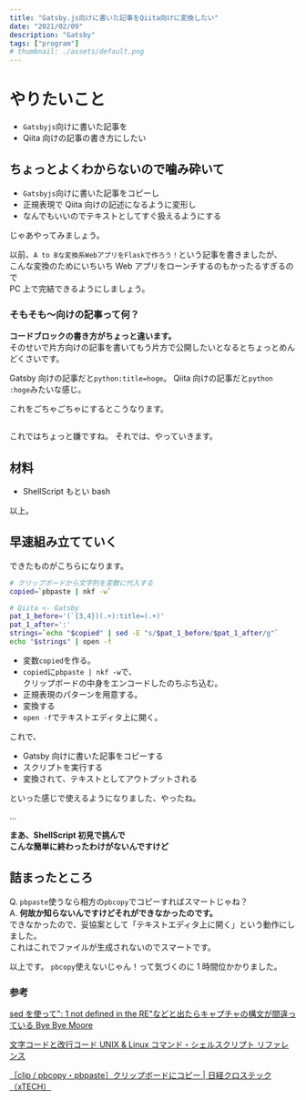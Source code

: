 ```yaml
---
title: "Gatsby.js向けに書いた記事をQiita向けに変換したい"
date: "2021/02/09"
description: "Gatsby"
tags: ["program"]
# thumbnail: ./assets/default.png
---
```


# やりたいこと

- `Gatsbyjs`向けに書いた記事を
- Qiita 向けの記事の書き方にしたい

## ちょっとよくわからないので噛み砕いて

- `Gatsbyjs`向けに書いた記事をコピーし
- 正規表現で Qiita 向けの記述になるように変形し
- なんでもいいのでテキストとしてすぐ扱えるようにする

じゃあやってみましょう。

以前、`A to Bな変換系WebアプリをFlaskで作ろう！`という記事を書きましたが、  
こんな変換のためにいちいち Web アプリをローンチするのもかったるすぎるので  
PC 上で完結できるようにしましょう。

### そもそも〜向けの記事って何？

**コードブロックの書き方がちょっと違います。**  
そのせいで片方向けの記事を書いてもう片方で公開したいとなるとちょっとめんどくさいです。

Gatsby 向けの記事だと`python:title=hoge`。
Qiita 向けの記事だと`python :hoge`みたいな感じ。

これをごちゃごちゃにするとこうなります。

```python:title=script.py

```

これではちょっと嫌ですね。
それでは、やっていきます。

## 材料

- ShellScript もとい bash

以上。

## 早速組み立てていく

できたものがこちらになります。

```sh:title=script.sh
# クリップボードから文字列を変数に代入する
copied=`pbpaste | nkf -w`

# Qiita <- Gatsby
pat_1_before='(`{3,4})(.+):title=(.+)'
pat_1_after=':'
strings=`echo "$copied" | sed -E "s/$pat_1_before/$pat_1_after/g"`
echo "$strings" | open -f
```

- 変数`copied`を作る。
- `copied`に`pbpaste | nkf -w`で、  
  クリップボードの中身をエンコードしたのちぶち込む。
- 正規表現のパターンを用意する。
- 変換する
- `open -f`でテキストエディタ上に開く。

これで、

- Gatsby 向けに書いた記事をコピーする
- スクリプトを実行する
- 変換されて、テキストとしてアウトプットされる

といった感じで使えるようになりました、やったね。

…

**まあ、ShellScript 初見で挑んで**  
**こんな簡単に終わったわけがないんですけど**

## 詰まったところ

Q. `pbpaste`使うなら相方の`pbcopy`でコピーすればスマートじゃね？  
A. **何故か知らないんですけどそれができなかったのです。**  
できなかったので、妥協案として「テキストエディタ上に開く」という動作にしました。  
これはこれでファイルが生成されないのでスマートです。

以上です。
`pbcopy`使えないじゃん！って気づくのに 1 時間位かかりました。

### 参考

[sed を使って": 1 not defined in the RE"などと出たらキャプチャの構文が間違っている Bye Bye Moore](https://shuzo-kino.hateblo.jp/entry/2017/06/21/235134)

[文字コードと改行コード UNIX & Linux コマンド・シェルスクリプト リファレンス](https://shellscript.sunone.me/character_code.html)

[［clip / pbcopy・pbpaste］クリップボードにコピー \| 日経クロステック（xTECH）](https://xtech.nikkei.com/it/atcl/column/15/042000103/080400036/)
